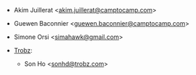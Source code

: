 - Akim Juillerat \<<akim.juillerat@camptocamp.com>\>

- Guewen Baconnier \<<guewen.baconnier@camptocamp.com>\>

- Simone Orsi \<<simahawk@gmail.com>\>

- [Trobz](https://trobz.com):  
  - Son Ho \<<sonhd@trobz.com>\>
